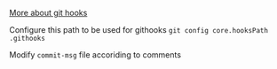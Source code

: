 [More about git hooks](https://githooks.com/)
 
 Configure this path to be used for githooks
`git config core.hooksPath .githooks`

Modify `commit-msg` file accoriding to comments